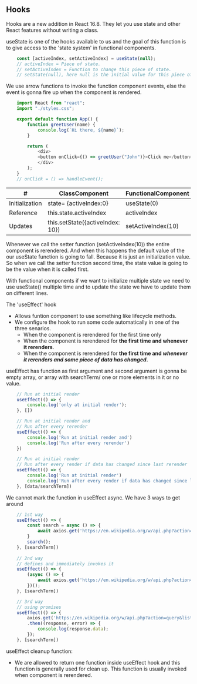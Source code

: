 ## **Hooks**
Hooks are a new addition in React 16.8. They let you use state and other React features without writing a class.

useState is one of the hooks available to us and the goal of this function is to give access to the 'state system' in functional components.
```javascript
    const [activeIndex, setActiveIndex] = useState(null);
    // activeIndex = Piece of state.
    // setActiveIndex = Function to change this piece of state.
    // setState(null), here null is the initial value for this piece of state.
```

We use arrow functions to invoke the function component events, else the event is gonna fire up when the component is rendered.
```javascript
    import React from "react";
    import "./styles.css";

    export default function App() {
        function greetUser(name) {
            console.log(`Hi there, ${name}`);
        }

        return (
            <div>
            <button onClick={() => greetUser("John")}>Click me</button>
            </div>
        );
    }
    // onClick = () => handleEvent();
```

|  #  | ClassComponent | FunctionalComponent |
| --- | -------------- | ------------------- | 
| Initialization| state= {activeIndex:0} | useState(0)|
| Reference | this.state.activeIndex | activeIndex|
| Updates | this.setState({activeIndex: 10})| setActiveIndex(10)|

Whenever we call the setter function (setActiveIndex(10)) the entire component is rerendered. And when this happens the default value of the our useState function is going to fall. Because it is just an initialization value. So when we call the setter function second time, the state value is going to be the value when it is called first.

With functional components if we want to initialize multiple state we need to use useState() multiple time and to update the state we have to update them on different lines.

The 'useEffect' hook
- Allows funtion component to use something like lifecycle methods.
- We configure the hook to run some code automatically in one of the three senarios.
    - When the component is rerendered for the first time only
    - When the component is rerendered for **the first time and whenever it rerenders**.
    - When the component is rerendered for **the first time and *whenever it rerenders and some piece of data has changed*.**

useEffect has function as first argument and second argument is gonna be empty array, or array with searchTerm/ one or more elements in it or no value.
```javascript
    // Run at initial render
    useEffect(() => {
        console.log('only at initial render');
    }, [])

    // Run at initial render and
    // Run after every rerender
    useEffect(() => {
        console.log('Run at initial render and')
        console.log('Run after every rerender')
    })

    // Run at initial render
    // Run after every render if data has changed since last rerender
    useEffect(() => {
        console.log('Run at initial render')
        console.log('Run after every render if data has changed since last rerender')
    }, [data/searchTerm])
```

We cannot mark the function in useEffect async. We have 3 ways to get around

```javascript
    // 1st way
    useEffect(() => {
        const search = async () => {
            await axios.get('https://en.wikipedia.org/w/api.php?action=query&list=search&format=json&srsearch=programming')
        }
        search();
    }, [searchTerm])
    
    // 2nd way
    // defines and immediately invokes it
    useEffect(() => {
        (async () => {
            await axios.get('https://en.wikipedia.org/w/api.php?action=query&list=search&format=json&srsearch=programming')
        })();
    }, [searchTerm])

    // 3rd way
    // using promises
    useEffect(() => {
        axios.get('https://en.wikipedia.org/w/api.php?action=query&list=search&format=json&srsearch=programming')
        .then((response, error) => {
            console.log(response.data);
        });
    }, [searchTerm])
```

useEffect cleanup function:
- We are allowed to return one function inside useEffect hook and this function is generally used for clean up. This function is usually invoked when component is rerendered.